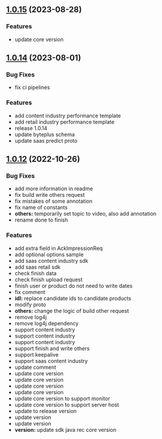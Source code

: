 ## [1.0.15](https://github.com/byteplus-sdk/byteplus-sdk-java-rec/compare/1.0.14...1.0.15) (2023-08-28)


### Features

* update core version 



## [1.0.14](https://github.com/byteplus-sdk/byteplus-sdk-java-rec/compare/1.0.12...1.0.14) (2023-08-01)


### Bug Fixes

* fix ci pipelines 


### Features

* add content industry performance template 
* add retail industry performance template 
* release 1.0.14 
* update byteplus schema 
* update saas predict proto 



## [1.0.12](https://github.com/byteplus-sdk/byteplus-sdk-java-rec/compare/1.0.11...1.0.12) (2022-10-26)


### Bug Fixes

* add more information in readme 
* fix build write others request 
* fix mistakes of some annotation 
* fix name of constants 
* **others:** temporarily set topic to video, also add annotation 
* rename done to finish 


### Features

* add extra field in AckImpressionReq 
* add optional options sample 
* add saas content industry sdk 
* add saas retail sdk 
* check finish data 
* check finish upload request 
* finish user or product do not need to write dates 
* fix comment 
* **idl:** replace candidate ids to candidate products 
* modify proto 
* **others:** change the logic of build other request 
* remove log4j 
* remove log4j dependency 
* support content industry 
* support content industry 
* support content industry 
* support finish and write others 
* support keepalive 
* support saas content industry 
* update comment 
* update core version 
* update core version 
* update core version 
* update core version 
* update core version to support monitor 
* update core version to support server host 
* update to release version 
* update version 
* update version 
* **version:** update sdk java rec core version 



